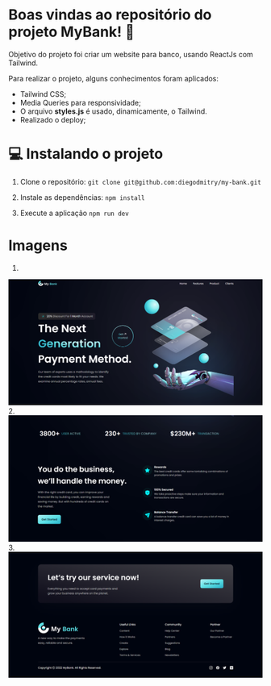 # Boas vindas ao repositório do projeto MyBank! 🏧

Objetivo do projeto foi criar um website para banco, usando ReactJs com Tailwind.

Para realizar o projeto, alguns conhecimentos foram aplicados:

* Tailwind CSS;
* Media Queries para responsividade;
* O arquivo **styles.js** é usado, dinamicamente, o Tailwind.
* Realizado o deploy;

# 💻 Instalando o projeto

1. Clone o repositório:
` git clone git@github.com:diegodmitry/my-bank.git `

2. Instale as dependências:
` npm install `

3. Execute a aplicação
` npm run dev `

# Imagens
1.
![Screen 1](https://github.com/diegodmitry/my-bank/blob/master/src/assets/preview1.png?raw=true)
2.
![Screen 2](https://github.com/diegodmitry/my-bank/blob/master/src/assets/preview2.png?raw=true)
3.
![Screen 3](https://github.com/diegodmitry/my-bank/blob/master/src/assets/preview3.png?raw=true)

